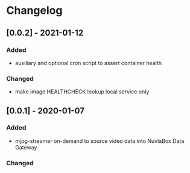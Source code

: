 # Changelog
## [0.0.2] - 2021-01-12
### Added 
 - auxiliary and optional cron script to assert container health
### Changed
 - make image HEALTHCHECK lookup local service only
## [0.0.1] - 2020-01-07
### Added 
- mjpg-streamer on-demand to source video data into NuvlaBox Data Gateway
### Changed


